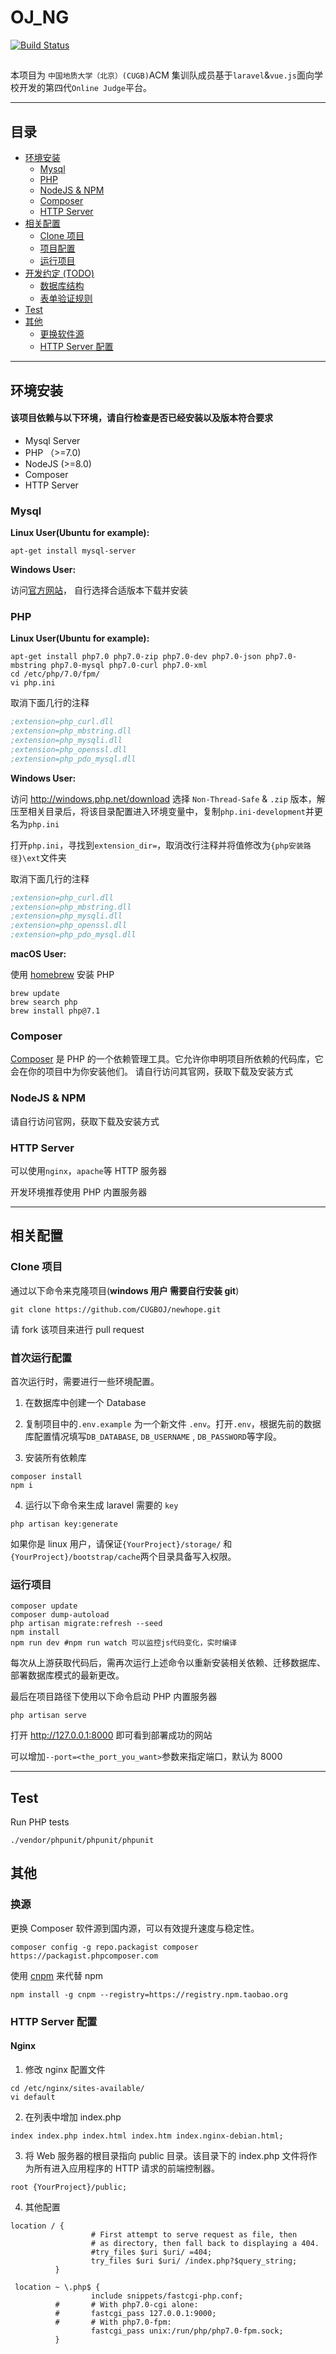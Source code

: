 # OJ_NG

[![Build Status](https://travis-ci.org/CUGBOJ/newhope.svg?branch=master)](https://travis-ci.org/CUGBOJ/newhope)

##

本项目为 `中国地质大学（北京）(CUGB)`ACM 集训队成员基于`laravel`&`vue.js`面向学校开发的第四代`Online Judge`平台。

---

## 目录

-   [环境安装](#环境安装)
    -   [Mysql](#mysql)
    -   [PHP](#php)
    -   [NodeJS & NPM](#nodejs-npm)
    -   [Composer](#composer)
    -   [HTTP Server](#http-server)
-   [相关配置](#相关配置)
    -   [Clone 项目](#clone项目)
    -   [项目配置](#项目配置)
    -   [运行项目](#运行项目)
-   [开发约定 (TODO)](#开发约定)
    -   [数据库结构](#数据库结构)
    -   [表单验证规则](#表单验证规则)
-   [Test](#test)
-   [其他](#其他)
    -   [更换软件源](#换源)
    -   [HTTP Server 配置](#http-server配置)

---

## 环境安装

#### 该项目依赖与以下环境，请自行检查是否已经安装以及版本符合要求

-   Mysql Server
-   PHP （>=7.0)
-   NodeJS (>=8.0)
-   Composer
-   HTTP Server

### Mysql

**Linux User(Ubuntu for example):**

```shell
apt-get install mysql-server
```

**Windows User:**

访问[官方网站](https://dev.mysql.com/downloads/installer)， 自行选择合适版本下载并安装

### PHP

**Linux User(Ubuntu for example):**

```shell
apt-get install php7.0 php7.0-zip php7.0-dev php7.0-json php7.0-mbstring php7.0-mysql php7.0-curl php7.0-xml
cd /etc/php/7.0/fpm/
vi php.ini
```

取消下面几行的注释

```ini
;extension=php_curl.dll
;extension=php_mbstring.dll
;extension=php_mysqli.dll
;extension=php_openssl.dll
;extension=php_pdo_mysql.dll
```

**Windows User:**

访问 http://windows.php.net/download 选择 `Non-Thread-Safe` & `.zip` 版本，解压至相关目录后，将该目录配置进入环境变量中，复制`php.ini-development`并更名为`php.ini`

打开`php.ini`，寻找到`extension_dir=`，取消改行注释并将值修改为`{php安装路径}\ext`文件夹

取消下面几行的注释

```ini
;extension=php_curl.dll
;extension=php_mbstring.dll
;extension=php_mysqli.dll
;extension=php_openssl.dll
;extension=php_pdo_mysql.dll
```

**macOS User:**

使用 [homebrew](https://brew.sh/) 安装 PHP

```shell
brew update
brew search php
brew install php@7.1
```

### Composer

[Composer](https://getcomposer.org/download/) 是 PHP 的一个依赖管理工具。它允许你申明项目所依赖的代码库，它会在你的项目中为你安装他们。
请自行访问其官网，获取下载及安装方式

### NodeJS & NPM

请自行访问官网，获取下载及安装方式

### HTTP Server

可以使用`nginx`，`apache`等 HTTP 服务器

开发环境推荐使用 PHP 内置服务器

---

## 相关配置

### Clone 项目

通过以下命令来克隆项目(**windows 用户 需要自行安装 git**)

```shell
git clone https://github.com/CUGBOJ/newhope.git
```

请 fork 该项目来进行 pull request

### 首次运行配置

首次运行时，需要进行一些环境配置。

1.  在数据库中创建一个 Database

2.  复制项目中的`.env.example` 为一个新文件 `.env`。打开`.env`，根据先前的数据库配置情况填写`DB_DATABASE`, `DB_USERNAME` , `DB_PASSWORD`等字段。

3.  安装所有依赖库

```shell
composer install
npm i
```

4.  运行以下命令来生成 laravel 需要的 `key`

```shell
php artisan key:generate
```

如果你是 linux 用户，请保证`{YourProject}/storage/` 和 `{YourProject}/bootstrap/cache`两个目录具备写入权限。

### 运行项目

```shell
composer update
composer dump-autoload
php artisan migrate:refresh --seed
npm install
npm run dev #npm run watch 可以监控js代码变化，实时编译
```

每次从上游获取代码后，需再次运行上述命令以重新安装相关依赖、迁移数据库、部署数据库模式的最新更改。

最后在项目路径下使用以下命令启动 PHP 内置服务器

```shell
php artisan serve
```

打开 http://127.0.0.1:8000 即可看到部署成功的网站

可以增加`--port=<the_port_you_want>`参数来指定端口，默认为 8000

---

## Test

Run PHP tests

```
./vendor/phpunit/phpunit/phpunit
```

## 其他

### 换源

更换 Composer 软件源到国内源，可以有效提升速度与稳定性。

```shell
composer config -g repo.packagist composer https://packagist.phpcomposer.com
```

使用 [cnpm](https://npm.taobao.org/) 来代替 npm

```shell
npm install -g cnpm --registry=https://registry.npm.taobao.org
```

### HTTP Server 配置

#### Nginx

1.  修改 nginx 配置文件

```shell
cd /etc/nginx/sites-available/
vi default
```

2.  在列表中增加 index.php

```nginx
index index.php index.html index.htm index.nginx-debian.html;
```

3.  将 Web 服务器的根目录指向 public 目录。该目录下的 index.php 文件将作为所有进入应用程序的 HTTP 请求的前端控制器。

```nginx
root {YourProject}/public;
```

4.  其他配置

```nginx
location / {
                  # First attempt to serve request as file, then
                  # as directory, then fall back to displaying a 404.
                  #try_files $uri $uri/ =404;
                  try_files $uri $uri/ /index.php?$query_string;
          }

 location ~ \.php$ {
                  include snippets/fastcgi-php.conf;
          #       # With php7.0-cgi alone:
          #       fastcgi_pass 127.0.0.1:9000;
          #       # With php7.0-fpm:
                  fastcgi_pass unix:/run/php/php7.0-fpm.sock;
          }
```
